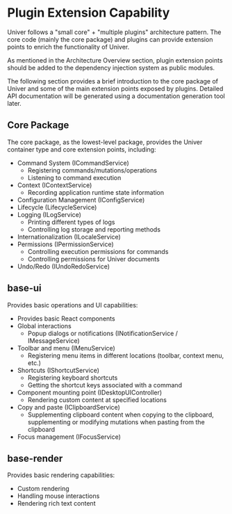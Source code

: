 # Plugin Extension Capability

Univer follows a "small core" + "multiple plugins" architecture pattern. The core code (mainly the core package) and plugins can provide extension points to enrich the functionality of Univer.

As mentioned in the Architecture Overview section, plugin extension points should be added to the dependency injection system as public modules.

The following section provides a brief introduction to the core package of Univer and some of the main extension points exposed by plugins. Detailed API documentation will be generated using a documentation generation tool later.

## Core Package

The core package, as the lowest-level package, provides the Univer container type and core extension points, including:

* Command System (ICommandService)
  * Registering commands/mutations/operations
  * Listening to command execution
* Context (IContextService)
  * Recording application runtime state information
* Configuration Management (IConfigService)
* Lifecycle (LifecycleService)
* Logging (ILogService)
  * Printing different types of logs
  * Controlling log storage and reporting methods
* Internationalization (ILocaleService)
* Permissions (IPermissionService)
  * Controlling execution permissions for commands
  * Controlling permissions for Univer documents
* Undo/Redo (IUndoRedoService)

## base-ui

Provides basic operations and UI capabilities:

* Provides basic React components
* Global interactions
  * Popup dialogs or notifications (INotificationService / IMessageService)
* Toolbar and menu (IMenuService)
  * Registering menu items in different locations (toolbar, context menu, etc.)
* Shortcuts (IShortcutService)
  * Registering keyboard shortcuts
  * Getting the shortcut keys associated with a command
* Component mounting point (IDesktopUIController)
  * Rendering custom content at specified locations
* Copy and paste (IClipboardService)
  * Supplementing clipboard content when copying to the clipboard, supplementing or modifying mutations when pasting from the clipboard
* Focus management (IFocusService)

## base-render

Provides basic rendering capabilities:

* Custom rendering
* Handling mouse interactions
* Rendering rich text content
